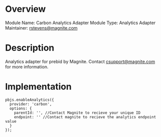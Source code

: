 # Overview
Module Name: Carbon Analytics Adapter
Module Type: Analytics Adapter
Maintainer: rstevens@magnite.com
# Description
Analytics adapter for prebid by Magnite. Contact csupport@magnite.com for more information.
# Implementation
```
pbjs.enableAnalytics({
  provider: 'carbon',
  options: {
    parentId: '', //Contact Magnite to recieve your unique ID
    endpoint: '' //Contact magnite to recieve the analytics endpoint value
  }
});
```

